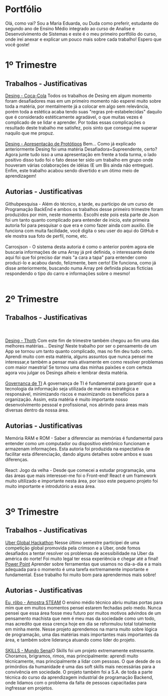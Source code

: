 # Portfólio 
Olá, como vai?
Sou a Maria Eduarda, ou Duda como preferir, estudante do segundo ano de Ensino Médio integrado ao curso de Analise e Desenvolvimento de Sistemas e este é o meu primeiro portfólio do curso, onde irei anexar e explicar um pouco mais sobre cada trabalho! Espero que você goste!
<br>
# 1º Trimestre
## Trabalhos - Justificativas
[Desing - Coca-Cola](https://www.figma.com/proto/du4AzGl33zjCJl5RZUtXoe/Untitled?page-id=0%3A1&node-id=36-1123&viewport=473%2C110%2C0.05&scaling=scale-down&starting-point-node-id=9%3A671) Todos os trabalhos de Desing em algum momento foram desafiadores mas em um primeiro momento não esperei muito sobre toda a matéria, por mentalmente já a colocar em algo sem relevância, porém toda a estética acaba tendo suas "regras pré-estabelecidas" daquilo que é considerado estéticamente agradável, o que muitas vezes é complicado de se lidar e aprender. Por todas essas complicações o resultado deste trabalho me satisfez, pois sinto que consegui me superar naquilo que me propuz. 
<br><br>
[Desing - Apresentação de Protótipos](https://www.figma.com/proto/mqld3T5jfr2sOleu3UNPzx/app-de-sa%C3%BAde?node-id=8-2&scaling=scale-down&page-id=0%3A1&starting-point-node-id=8%3A2) Bem... Como já explicado anteriormente Desing foi uma matéria Desafiadora+Supreendente, certo? Agora junte tudo isso a uma apresentação em frente a toda turma, o lado positivo disso tudo foi o fato desse ter sido um trabalho em grupo onde houveram várias colaborações de idéias (E um Bis ainda não entregue). Enfim, este trabalho acabou sendo divertido e um ótimo meio de aprendizagem!
<br>
## Autorias - Justificativas
Githubpesquisa - Além do técnico, a tarde, eu participo de um curso de Programação BackEnd e ambos os trabalhos desse primeiro trimestre foram produzidos por mim, neste momento. Escolhi este pois esta parte de Json foi um tanto quanto complicado para entender de inicio, este primeira autoria foi para pesquisar o que era e como fazer ainda com auxilio. Ele funciona com muita facilidade, você digita o seu user do aqui do GitHub e ele mostra sua foto de perfil, nome, etc.
<br><br>
Carrosjson - O sistema desta autoria é como o anterior porém agora ele buscaria informações de uma Array já pré definida, o interessante deste aqui foi que foi preciso dar mais "a cara a tapa" para entender como produzi-lo e acabou dando, felizmente, bem certo! Ele funciona, como já disse anteriormente, buscando numa Array pré definida placas ficticias respondendo o tipo do carro e informações sobre o mesmo!
<br><br>
# 2º Trimestre
## Trabalhos - Justificativas
<br><br>
[Desing - Thoth](https://www.figma.com/proto/bVdNFxC2rnzax6EgfXuPu6/Untitled?page-id=0%3A1&node-id=3-3&starting-point-node-id=3%3A3&mode=design&t=CyPrMTVcPzyX9uub-1) Com este fim de trimestre também chegou ao fim uma das melhores matérias... Desing! Neste trabalho por ser o pensamento de um App se tornou um tanto quanto complicado, mas no fim deu tudo certo. Aprendi muito com esta matéria, alguns assuntos que nunca pensei me interessar,e também a pensar mais ativamente em como resolver problemas com maior maestria! Se tornou uma das minhas paixões e com certeza agora vou julgar os Desings alheio e lembrar desta matéria.
<br> <br>
[Governança de TI](https://docs.google.com/document/d/1N2QaRCcGsdcYMDyQVe1reDKIaxW8R_KFb-FhitsiOOU/edit?usp=sharing) A governança de TI é fundamental para garantir que a tecnologia da informação seja utilizada de maneira estratégica e responsável, minimizando riscos e maximizando os benefícios para a organização. Assim, esta matéria é muito importante nosso desenvolvimento pessoal e profissional, nos abrindo para áreas mais diversas dentro da nossa área.
<br>
## Autorias - Justificativas
Memória RAM e ROM - Saber a diferenciar as memórias é fundamental para entender como um computador ou dispositivo eletrônico funcionam e armazenam informações. Esta autoria foi produzida na espectativa de facilitar esta diferenciação, dando alguns detalhes sobre ambos e suas diferenças.
<br><br>
React: Jogo da velha - Desde que comecei a estudar programação, uma das áreas que mais interessei-me foi o Front-end! React é um framework muito ultilizado e importante nesta área, por isso este pequeno projeto foi muito importante e introdutório a essa área.
<br><br>
# 3º Trimestre
## Trabalhos - Justificativas
[Uber Global Hackathon](https://drive.google.com/file/d/1DtFwOBSWqn54-BPFNSn2DeRy0GCzbykN/view) Nesse último semestre participei de uma competição global promovida pela crimson e a Uber, onde fomos desafiados a tentar resolver os problemas de acessibilidade na Uber da américa do norte! Foi muito legal ter essa experiência e chegar até a final!
<br>
[Power Point](https://docs.google.com/presentation/d/1Pq_LeDB0mGGn5Z9GFdCvA__ezECrTROnU9qbcNxFihI/edit?usp=sharing) Aprender sobre ferramentas que usamos no dia-a-dia e a mais adequada para o momento é uma tarefa exrtremamente importante e fundamental. Esse trabalho foi muito bom para aprendermos mais sobre!
<br>
## Autorias - Justificativas
[Eu, rôbo - Amostra STEAM](https://www.canva.com/design/DAFvu1Z1bVE/view?embed)	O ensino médio técnico abriu muitas portas para mim que em muitos momentos pensei estarem fechadas pelo medo. Nunca pensei que essa área fosse meu futuro por muitos motivos advindos de um pensamento machista que nem é meu mas da sociedade como um todo, mas acredito que essa crença hoje em dia se reformulou total totalmente em minha mente. Nesse projeto aprendemos na marra muito sobre lógica de programação, uma das matérias mais importantes mais importantes da área, e também sobre liderança atuando como líder do projeto.
<br><br>
[SKILLS - Mundo Senai](https://www.canva.com/design/DAFwWDplNSA/7T-eNQ35uZKVADJt7FAPWg/watch?utm_content=DAFwWDplNSA&utm_campaign=designshare&utm_medium=link&utm_source=publishsharelink)O Skills foi um projeto extremamente estressante. Choramos, brigramos, rimos, mas principalmente: aprendi muito técnicamente, mas principalmente a lidar com pessoas. O que desde de os primórdios da humanidade é uma das soft skills mais necessárias para a convivência em sociedade. O projeto também foi a S.A. de toda a parte técnica do curso da aprendizagem industrial de programação Backend, onde lidamos com o problema da falta de pessoas capacitadas para ingfressar em projetos.

